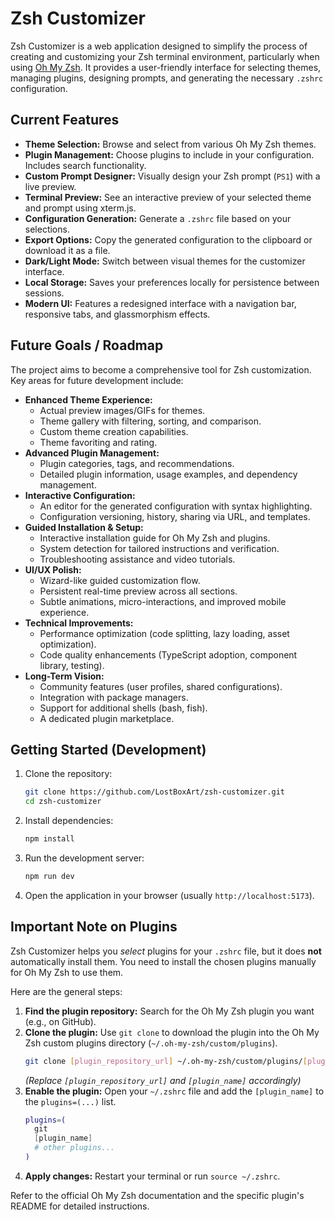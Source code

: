 # Zsh Customizer

Zsh Customizer is a web application designed to simplify the process of creating and customizing your Zsh terminal environment, particularly when using [Oh My Zsh](https://ohmyz.sh/). It provides a user-friendly interface for selecting themes, managing plugins, designing prompts, and generating the necessary `.zshrc` configuration.


## Current Features

*   **Theme Selection:** Browse and select from various Oh My Zsh themes.
*   **Plugin Management:** Choose plugins to include in your configuration. Includes search functionality.
*   **Custom Prompt Designer:** Visually design your Zsh prompt (`PS1`) with a live preview.
*   **Terminal Preview:** See an interactive preview of your selected theme and prompt using xterm.js.
*   **Configuration Generation:** Generate a `.zshrc` file based on your selections.
*   **Export Options:** Copy the generated configuration to the clipboard or download it as a file.
*   **Dark/Light Mode:** Switch between visual themes for the customizer interface.
*   **Local Storage:** Saves your preferences locally for persistence between sessions.
*   **Modern UI:** Features a redesigned interface with a navigation bar, responsive tabs, and glassmorphism effects.

## Future Goals / Roadmap

The project aims to become a comprehensive tool for Zsh customization. Key areas for future development include:

*   **Enhanced Theme Experience:**
    *   Actual preview images/GIFs for themes.
    *   Theme gallery with filtering, sorting, and comparison.
    *   Custom theme creation capabilities.
    *   Theme favoriting and rating.
*   **Advanced Plugin Management:**
    *   Plugin categories, tags, and recommendations.
    *   Detailed plugin information, usage examples, and dependency management.
*   **Interactive Configuration:**
    *   An editor for the generated configuration with syntax highlighting.
    *   Configuration versioning, history, sharing via URL, and templates.
*   **Guided Installation &amp; Setup:**
    *   Interactive installation guide for Oh My Zsh and plugins.
    *   System detection for tailored instructions and verification.
    *   Troubleshooting assistance and video tutorials.
*   **UI/UX Polish:**
    *   Wizard-like guided customization flow.
    *   Persistent real-time preview across all sections.
    *   Subtle animations, micro-interactions, and improved mobile experience.
*   **Technical Improvements:**
    *   Performance optimization (code splitting, lazy loading, asset optimization).
    *   Code quality enhancements (TypeScript adoption, component library, testing).
*   **Long-Term Vision:**
    *   Community features (user profiles, shared configurations).
    *   Integration with package managers.
    *   Support for additional shells (bash, fish).
    *   A dedicated plugin marketplace.

## Getting Started (Development)

1.  Clone the repository:
    ```bash
    git clone https://github.com/LostBoxArt/zsh-customizer.git
    cd zsh-customizer
    ```
2.  Install dependencies:
    ```bash
    npm install
    ```
3.  Run the development server:
    ```bash
    npm run dev
    ```
4.  Open the application in your browser (usually `http://localhost:5173`).

## Important Note on Plugins

Zsh Customizer helps you *select* plugins for your `.zshrc` file, but it does **not** automatically install them. You need to install the chosen plugins manually for Oh My Zsh to use them.

Here are the general steps:

1.  **Find the plugin repository:** Search for the Oh My Zsh plugin you want (e.g., on GitHub).
2.  **Clone the plugin:** Use `git clone` to download the plugin into the Oh My Zsh custom plugins directory (`~/.oh-my-zsh/custom/plugins`).
    ```bash
    git clone [plugin_repository_url] ~/.oh-my-zsh/custom/plugins/[plugin_name]
    ```
    *(Replace `[plugin_repository_url]` and `[plugin_name]` accordingly)*
3.  **Enable the plugin:** Open your `~/.zshrc` file and add the `[plugin_name]` to the `plugins=(...)` list.
    ```zsh
    plugins=(
      git
      [plugin_name]
      # other plugins...
    )
    ```
4.  **Apply changes:** Restart your terminal or run `source ~/.zshrc`.

Refer to the official Oh My Zsh documentation and the specific plugin's README for detailed instructions.
